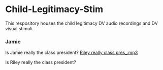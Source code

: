 # Child-Legitimacy-Stim
This respository houses the child legitimacy DV audio recordings and DV visual stimuli. 

### Jamie 
Is Jamie really the class president? 
[Riley really class pres_.mp3](https://github.com/user-attachments/files/23124831/Riley.really.class.pres_.mp3)






Is Riley really the class president? 
